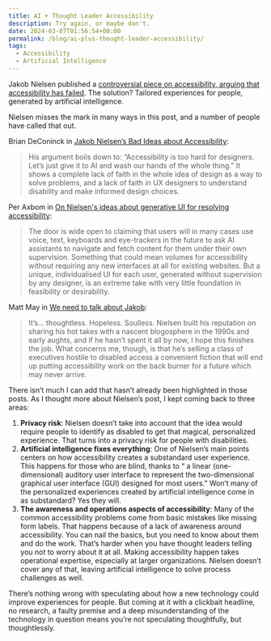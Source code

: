 ```yaml
---
title: AI + Thought Leader Accessibility
description: Try again, or maybe don't.
date: 2024-03-07T01:56:54+00:00
permalink: /blog/ai-plus-thought-leader-accessibility/
tags:
  - Accessibility
  - Artificial Intelligence
---
```


Jakob Nielsen published a [controversial piece on accessibility, arguing that accessibility has failed](https://jakobnielsenphd.substack.com/p/accessibility-generative-ui). The solution? Tailored experiences for people, generated by artificial intelligence.

Nielsen misses the mark in many ways in this post, and a number of people have called that out.

Brian DeConinck in [Jakob Nielsen’s Bad Ideas about Accessibility](https://www.briandeconinck.com/jakob-nielsens-bad-ideas-about-accessibility/):

> His argument boils down to: “Accessibility is too hard for designers. Let’s just give it to AI and wash our hands of the whole thing.” It shows a complete lack of faith in the whole idea of design as a way to solve problems, and a lack of faith in UX designers to understand disability and make informed design choices.

Per Axbom in [On Nielsen's ideas about generative UI for resolving accessibility](https://axbom.com/nielsen-generative-ui-failure/):

> The door is wide open to claiming that users will in many cases use voice, text, keyboards and eye-trackers in the future to ask AI assistants to navigate and fetch content for them under their own supervision. Something that could mean volumes for accessibility without requiring any new interfaces at all for existing websites. But a unique, individualised UI for each user, generated without supervision by any designer, is an extreme take with very little foundation in feasibility or desirability.

Matt May in [We need to talk about Jakob](https://buttondown.email/practicaltips/archive/we-need-to-talk-about-jakob/):

> It’s… thoughtless. Hopeless. Soulless. Nielsen built his reputation on sharing his hot takes with a nascent blogosphere in the 1990s and early aughts, and if he hasn’t spent it all by now, I hope this finishes the job. What concerns me, though, is that he’s selling a class of executives hostile to disabled access a convenient fiction that will end up putting accessibility work on the back burner for a future which may never arrive.

There isn’t much I can add that hasn’t already been highlighted in those posts. As I thought more about Nielsen’s post, I kept coming back to three areas:

1. **Privacy risk**: Nielsen doesn’t take into account that the idea would require people to identify as disabled to get that magical, personalized experience. That turns into a privacy risk for people with disabilities.
2. **Artificial intelligence fixes everything**: One of Nielsen’s main points centers on how accessibility creates a substandard user experience. This happens for those who are blind, thanks to “ a linear (one-dimensional) auditory user interface to represent the two-dimensional graphical user interface (GUI) designed for most users.” Won’t many of the personalized experiences created by artificial intelligence come in as substandard? Yes they will.
3. **The awareness and operations aspects of accessibility**: Many of the common accessibility problems come from basic mistakes like missing form labels. That happens because of a lack of awareness around accessibility. You can nail the basics, but you need to know about them and do the work. That’s harder when you have thought leaders telling you not to worry about it at all. Making accessibility happen takes operational expertise, especially at larger organizations. Nielsen doesn’t cover any of that, leaving artificial intelligence to solve process challenges as well.

There’s nothing wrong with speculating about how a new technology could improve experiences for people. But coming at it with a clickbait headline, no research, a faulty premise and a deep misunderstanding of the technology in question means you’re not speculating thoughtfully, but thoughtlessly.
